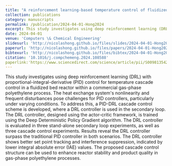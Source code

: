 ```yaml
---
title: "A reinforcement learning-based temperature control of fluidized bed reactor in gas-phase polyethylene process"
collection: publications
category: manuscripts
permalink: /publication/2024-04-01-Hong2024
excerpt: This study investigates using deep reinforcement learning (DRL) with proportional-integral-derivative (PID) control for temperature cascade control in a fluidized bed reactor within a commercial gas-phase polyethylene process. The heat exchange system's nonlinearity and frequent disturbances pose challenges for PID controllers, particularly under varying conditions. To address this, a PID-DRL cascade control scheme is developed, where a DRL controller is used in the secondary loop. The DRL controller, designed using the actor-critic framework, is trained using the Deep Deterministic Policy Gradient algorithm. The DRL controller is evaluated in three stand-alone secondary loop experiments, as well as three cascade control experiments. Results reveal the DRL controller surpass the traditional PID controller in both scenarios. The DRL controller shows better set point tracking and interference suppression, indicated by lower integral absolute error (IAE) values. The proposed cascade control structure can be used to enhance reactor stability and product quality in gas-phase polyethylene processes.
date: 2024-04-01
venue: 'Computers \& Chemical Engineering'
slidesurl: 'http://nicolashong.github.io/files/slides/2024-04-01-Hong2024.pdf'
paperurl: 'http://nicolashong.github.io/files/papers/2024-04-01-Hong2024.pdf'
bibtexurl: 'http://nicolashong.github.io/files/bibtex/2024-04-01-Hong2024.bib'
citation: '10.1016/j.compchemeng.2024.108588'
paperlink:'https://www.sciencedirect.com/science/article/pii/S0098135424000061'
---
```


This study investigates using deep reinforcement learning (DRL) with proportional-integral-derivative (PID) control for temperature cascade control in a fluidized bed reactor within a commercial gas-phase polyethylene process. The heat exchange system's nonlinearity and frequent disturbances pose challenges for PID controllers, particularly under varying conditions. To address this, a PID-DRL cascade control scheme is developed, where a DRL controller is used in the secondary loop. The DRL controller, designed using the actor-critic framework, is trained using the Deep Deterministic Policy Gradient algorithm. The DRL controller is evaluated in three stand-alone secondary loop experiments, as well as three cascade control experiments. Results reveal the DRL controller surpass the traditional PID controller in both scenarios. The DRL controller shows better set point tracking and interference suppression, indicated by lower integral absolute error (IAE) values. The proposed cascade control structure can be used to enhance reactor stability and product quality in gas-phase polyethylene processes.
